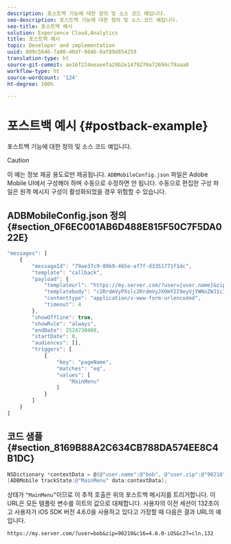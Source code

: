```yaml
---
description: 포스트백 기능에 대한 정의 및 소스 코드 예입니다.
seo-description: 포스트백 기능에 대한 정의 및 소스 코드 예입니다.
seo-title: 포스트백 예시
solution: Experience Cloud,Analytics
title: 포스트백 예시
topic: Developer and implementation
uuid: 809c5646-7a80-40df-984b-0af89d854259
translation-type: ht
source-git-commit: ae16f224eeaeefa29b2e1479270a72694c79aaa0
workflow-type: ht
source-wordcount: '124'
ht-degree: 100%

---
```



# 포스트백 예시 {#postback-example}

포스트백 기능에 대한 정의 및 소스 코드 예입니다.

>[!CAUTION]
>
>이 예는 정보 제공 용도로만 제공됩니다. `ADBMobileConfig.json` 파일은 Adobe Mobile UI에서 구성해야 하며 수동으로 수정하면 안 됩니다. 수동으로 편집한 구성 파일은 원격 메시지 구성이 활성화되었을 경우 위험할 수 있습니다.

## ADBMobileConfig.json 정의 {#section_0F6EC001AB6D488E815F50C7F5DA022E}

```js
"messages": [ 
    { 
        "messageId": "79ae37c9-89b9-465e-af7f-d3351771f1dc", 
        "template": "callback", 
        "payload": {  
            "templateurl": "https://my.server.com/?user={user.name}&zip={user.zip}&c16={%sdkver%}&c27=cln,{a.PrevSessionLength}", 
            "templatebody": "c2RrdmVyPXslc2RrdmVyJX0mY2I9eyVjYWNoZWJ1c3QlfSZjbGllbnRJZD17bi5jbGllbnQuaWR9JnRzPXsldGltZXN0YW1wVSV9JnRzej17JXRpbWVzdGFtcFolfQ==", 
            "contenttype": "application/x-www-form-urlencoded",  
            "timeout": 4 
        }, 
        "showOffline": true, 
        "showRule": "always", 
        "endDate": 2524730400, 
        "startDate": 0, 
        "audiences": [], 
        "triggers": [ 
            { 
                "key": "pageName", 
                "matches": "eq", 
                "values": [ 
                    "MainMenu" 
                ] 
            } 
        ] 
    } 
] 
```

## 코드 샘플 {#section_8169B88A2C634CB788DA574EE8C4B1DC}

```objective-c
NSDictionary *contextData = @{@"user.name":@"bob", @"user.zip":@"90210"}; 
[ADBMobile trackState:@"MainMenu" data:contextData];
```

상태가 `“MainMenu”`이므로 이 추적 호출은 위의 포스트백 메시지를 트리거합니다. 이 URL은 모든 템플릿 변수를 히트의 값으로 대체합니다. 사용자의 이전 세션이 132초이고 사용자가 iOS SDK 버전 4.6.0을 사용하고 있다고 가정할 때 다음은 결과 URL의 예입니다.

`https://my.server.com/?user=bob&zip=90210&c16=4.6.0-iOS&c27=cln,132`
